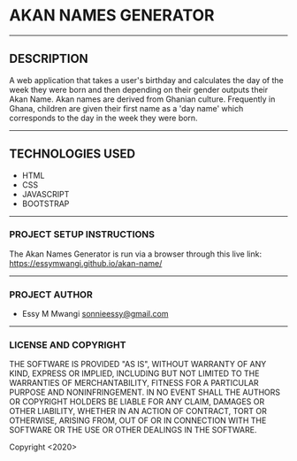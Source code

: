  # AKAN NAMES GENERATOR

---
 
 ## DESCRIPTION
 A web application that takes a user's birthday and calculates the day of the week they were born and then depending on their gender outputs their Akan Name. 
 Akan names are derived from Ghanian culture. Frequently in Ghana, children are given their first name as a 'day name' which corresponds to the day in the week they were born. 

---

## TECHNOLOGIES USED 
* HTML
* CSS
* JAVASCRIPT
* BOOTSTRAP

---
### PROJECT SETUP INSTRUCTIONS
The Akan Names Generator is run via a browser through this live link: <https://essymwangi.github.io/akan-name/>

---

### PROJECT AUTHOR

- Essy M Mwangi <sonnieessy@gmail.com>


---
### LICENSE AND COPYRIGHT
THE SOFTWARE IS PROVIDED "AS IS", WITHOUT WARRANTY OF ANY KIND, EXPRESS OR IMPLIED, INCLUDING BUT NOT LIMITED TO THE WARRANTIES OF MERCHANTABILITY, FITNESS FOR A PARTICULAR PURPOSE AND NONINFRINGEMENT. IN NO EVENT SHALL THE AUTHORS OR COPYRIGHT HOLDERS BE LIABLE FOR ANY CLAIM, DAMAGES OR OTHER LIABILITY, WHETHER IN AN ACTION OF CONTRACT, TORT OR OTHERWISE, ARISING FROM, OUT OF OR IN CONNECTION WITH THE SOFTWARE OR THE USE OR OTHER DEALINGS IN THE SOFTWARE.

Copyright <2020> <ESSY MUTHONI MWANGI>
 



